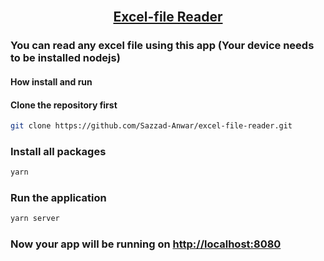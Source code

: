 <!-- PROJECT Title -->
<br />
<p align="center">
  <h2 align="center"><a href="https://github.com/Sazzad-Anwar/Template">Excel-file Reader</a></h2>

### You can read any excel file using this app (Your device needs to be installed nodejs)

#### How install and run

#### Clone the repository first

   ```sh
   git clone https://github.com/Sazzad-Anwar/excel-file-reader.git
   ```

### Install all packages

   ```sh
   yarn
   ```

### Run the application

   ```sh
   yarn server
   ```

### Now your app will be running on <http://localhost:8080>
